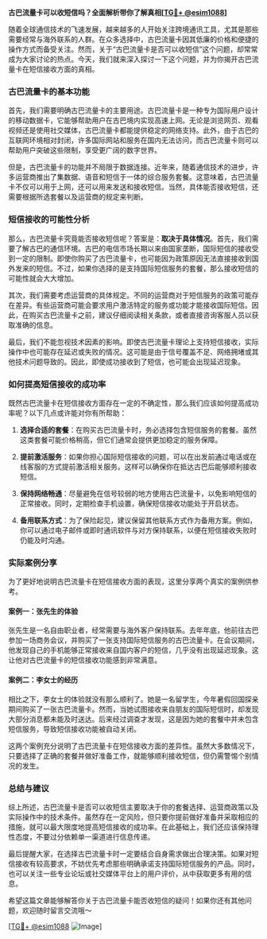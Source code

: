 **古巴流量卡可以收短信吗？全面解析带你了解真相[[TG💪+ @esim1088](https://t.me/s/esim1088)]**

随着全球通信技术的飞速发展，越来越多的人开始关注跨境通讯工具，尤其是那些需要经常与海外联系的人群。在众多选择中，古巴流量卡因其低廉的价格和便捷的操作方式而备受关注。然而，关于“古巴流量卡是否可以收短信”这个问题，却常常成为大家讨论的热点。今天，我们就来深入探讨一下这个问题，并为你揭开古巴流量卡在短信接收方面的真相。

### 古巴流量卡的基本功能

首先，我们需要明确古巴流量卡的主要用途。古巴流量卡是一种专为国际用户设计的移动数据卡，它能够帮助用户在古巴境内实现高速上网。无论是浏览网页、观看视频还是使用社交媒体，古巴流量卡都能提供稳定的网络支持。此外，由于古巴的互联网环境相对封闭，许多国际网站和服务在国内无法访问，而古巴流量卡则可以帮助用户突破这些限制，享受更广阔的数字世界。

但是，古巴流量卡的功能并不局限于数据连接。近年来，随着通信技术的进步，许多运营商推出了集数据、语音和短信于一体的综合服务套餐。这意味着，古巴流量卡不仅可以用于上网，还可以用来发送和接收短信。当然，具体能否接收短信，还需要根据所选套餐以及运营商的规定来判断。

### 短信接收的可能性分析

那么，古巴流量卡究竟能否接收短信呢？答案是：**取决于具体情况**。首先，我们需要了解古巴的通信环境。古巴的电信市场长期以来由国家垄断，国际短信的接收受到一定的限制。即使你购买了古巴流量卡，也可能因为政策原因无法直接接收到国外发来的短信。不过，如果你选择的是支持国际短信服务的套餐，那么接收短信的可能性就会大大增加。

其次，我们需要考虑运营商的具体规定。不同的运营商对于短信服务的政策可能存在差异。有些运营商可能会要求用户激活特定的服务或功能才能接收国际短信。因此，在购买古巴流量卡之前，建议仔细阅读相关条款，或者直接咨询客服人员以获取准确的信息。

最后，我们不能忽视技术因素的影响。即使古巴流量卡理论上支持短信接收，实际操作中也可能存在延迟或失败的情况。这可能是由于信号覆盖不足、网络拥堵或其他技术问题导致的。因此，即使成功接收到了短信，也可能会出现延迟现象。

### 如何提高短信接收的成功率

既然古巴流量卡在短信接收方面存在一定的不确定性，那么我们应该如何提高成功率呢？以下几点或许能对你有所帮助：

1. **选择合适的套餐**：在购买古巴流量卡时，务必选择包含短信服务的套餐。虽然这类套餐可能价格稍高，但它们通常会提供更加稳定的服务保障。
   
2. **提前激活服务**：如果你担心国际短信接收的问题，可以在出发前通过电话或在线客服的方式提前激活相关服务。这样可以确保你在抵达古巴后能够顺利接收短信。
   
3. **保持网络畅通**：尽量避免在信号较弱的地方使用古巴流量卡，以免影响短信的正常接收。同时，定期检查手机设置，确保短信接收功能处于开启状态。
   
4. **备用联系方式**：为了保险起见，建议保留其他联系方式作为备用方案。例如，你可以通过电子邮件或即时通讯软件与对方保持联系，以便在短信接收失败时仍能及时沟通。

### 实际案例分享

为了更好地说明古巴流量卡在短信接收方面的表现，这里分享两个真实的案例供参考。

#### 案例一：张先生的体验

张先生是一名自由职业者，经常需要与海外客户保持联系。去年年底，他前往古巴参加一场商务会议，并购买了一张支持国际短信服务的古巴流量卡。在会议期间，他发现自己的手机能够正常接收来自国内客户的短信，几乎没有出现延迟现象。这让他对古巴流量卡的短信接收功能感到非常满意。

#### 案例二：李女士的经历

相比之下，李女士的体验就没有那么顺利了。她是一名留学生，今年暑假回国探亲期间购买了一张古巴流量卡。然而，当她试图接收来自朋友的国际短信时，却发现大部分消息都未能及时送达。后来经过调查才发现，这是因为她的套餐中并未包含短信服务，导致短信接收功能被自动关闭。

这两个案例充分说明了古巴流量卡在短信接收方面的差异性。虽然大多数情况下，只要选择了正确的套餐并做好准备工作，就能够顺利接收短信，但仍需警惕个别情况的发生。

### 总结与建议

综上所述，古巴流量卡是否可以收短信主要取决于你的套餐选择、运营商政策以及实际操作中的技术条件。虽然存在一定风险，但只要你提前做好准备并采取相应的措施，就可以最大限度地提高短信接收的成功率。在此基础上，我们还应该保持理性态度，不要过分依赖单一渠道进行信息传递。

最后提醒大家，在选择古巴流量卡时一定要结合自身需求做出合理决策。如果对短信接收有较高要求，不妨优先考虑那些明确承诺支持国际短信服务的产品。同时，也可以关注一些专业论坛或社交媒体平台上的用户评价，从中获取更多有用的信息。

希望这篇文章能够解答你关于古巴流量卡能否收短信的疑问！如果你还有其他问题，欢迎随时留言交流哦～ 

[[TG💪+ @esim1088](https://t.me/s/esim1088) ![Image](https://i.postimg.cc/4NQfJmqS/Snipaste-2025-05-13-00-14-12.png)]